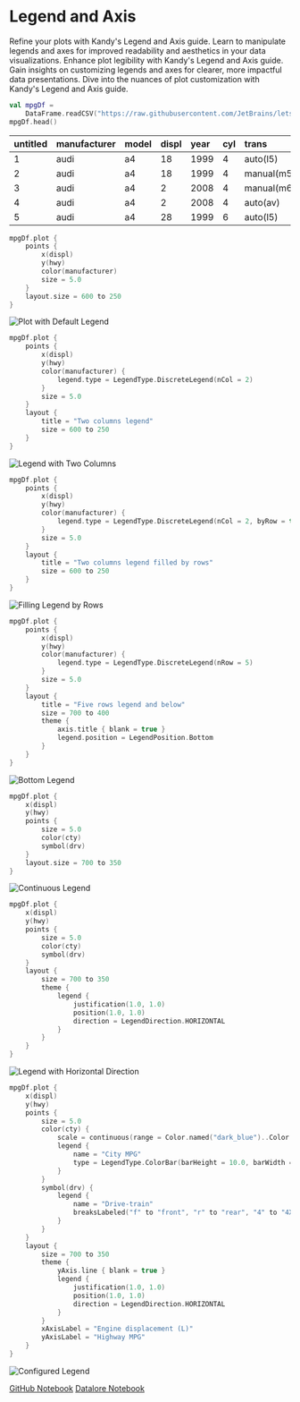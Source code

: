# Legend and Axis

<web-summary>
Refine your plots with Kandy's Legend and Axis guide.
Learn to manipulate legends and axes for improved readability and aesthetics in your data visualizations.
</web-summary>

<card-summary>
Enhance plot legibility with Kandy's Legend and Axis guide.
Gain insights on customizing legends and axes for clearer, more impactful data presentations.
</card-summary>

<link-summary>
Dive into the nuances of plot customization with Kandy's Legend and Axis guide. 
</link-summary>

<!---IMPORT org.jetbrains.kotlinx.kandy.letsplot.samples.guides.LegendAndAxis-->

<!---FUN guideLegendAxisReadData-->

```kotlin
val mpgDf =
    DataFrame.readCSV("https://raw.githubusercontent.com/JetBrains/lets-plot-kotlin/master/docs/examples/data/mpg.csv")
mpgDf.head()
```

<!---END-->

| untitled | manufacturer | model | displ | year | cyl | trans        | drv | cty | hwy | fl | class   |
|:---------|:-------------|:------|:------|:-----|:----|:-------------|:----|:----|:----|:---|:--------|
| 1        | audi         | a4    | 18    | 1999 | 4   | auto\(l5\)   | f   | 18  | 29  | p  | compact |
| 2        | audi         | a4    | 18    | 1999 | 4   | manual\(m5\) | f   | 21  | 29  | p  | compact |
| 3        | audi         | a4    | 2     | 2008 | 4   | manual\(m6\) | f   | 20  | 31  | p  | compact |
| 4        | audi         | a4    | 2     | 2008 | 4   | auto\(av\)   | f   | 21  | 30  | p  | compact |
| 5        | audi         | a4    | 28    | 1999 | 6   | auto\(l5\)   | f   | 16  | 26  | p  | compact |

<!---FUN guideLegendAxisDefaultLegend-->

```kotlin
mpgDf.plot {
    points {
        x(displ)
        y(hwy)
        color(manufacturer)
        size = 5.0
    }
    layout.size = 600 to 250
}
```

<!---END-->

![Plot with Default Legend](guideLegendAxisDefaultLegend.svg)

<!---FUN guideLegendAxisTwoColumnsLegend-->

```kotlin
mpgDf.plot {
    points {
        x(displ)
        y(hwy)
        color(manufacturer) {
            legend.type = LegendType.DiscreteLegend(nCol = 2)
        }
        size = 5.0
    }
    layout {
        title = "Two columns legend"
        size = 600 to 250
    }
}
```

<!---END-->

![Legend with Two Columns](guideLegendAxisTwoColumnsLegend.svg)

<!---FUN guideLegendAxisFillingLegendCols-->

```kotlin
mpgDf.plot {
    points {
        x(displ)
        y(hwy)
        color(manufacturer) {
            legend.type = LegendType.DiscreteLegend(nCol = 2, byRow = true)
        }
        size = 5.0
    }
    layout {
        title = "Two columns legend filled by rows"
        size = 600 to 250
    }
}
```

<!---END-->

![Filling Legend by Rows](guideLegendAxisFillingLegendCols.svg)

<!---FUN guideLegendAxisBottomLegend-->

```kotlin
mpgDf.plot {
    points {
        x(displ)
        y(hwy)
        color(manufacturer) {
            legend.type = LegendType.DiscreteLegend(nRow = 5)
        }
        size = 5.0
    }
    layout {
        title = "Five rows legend and below"
        size = 700 to 400
        theme {
            axis.title { blank = true }
            legend.position = LegendPosition.Bottom
        }
    }
}
```

<!---END-->

![Bottom Legend](guideLegendAxisBottomLegend.svg)

<!---FUN guideLegendAxisContinuousLegend-->

```kotlin
mpgDf.plot {
    x(displ)
    y(hwy)
    points {
        size = 5.0
        color(cty)
        symbol(drv)
    }
    layout.size = 700 to 350
}
```

<!---END-->

![Continuous Legend](guideLegendAxisContinuousLegend.svg)

<!---FUN guideLegendAxisLegendHorizontalDirection-->

```kotlin
mpgDf.plot {
    x(displ)
    y(hwy)
    points {
        size = 5.0
        color(cty)
        symbol(drv)
    }
    layout {
        size = 700 to 350
        theme {
            legend {
                justification(1.0, 1.0)
                position(1.0, 1.0)
                direction = LegendDirection.HORIZONTAL
            }
        }
    }
}
```

<!---END-->

![Legend with Horizontal Direction](guideLegendAxisLegendHorizontalDirection.svg)

<!---FUN guideLegendAxisConfigureLegend-->

```kotlin
mpgDf.plot {
    x(displ)
    y(hwy)
    points {
        size = 5.0
        color(cty) {
            scale = continuous(range = Color.named("dark_blue")..Color.named("light_blue"))
            legend {
                name = "City MPG"
                type = LegendType.ColorBar(barHeight = 10.0, barWidth = 300.0)
            }
        }
        symbol(drv) {
            legend {
                name = "Drive-train"
                breaksLabeled("f" to "front", "r" to "rear", "4" to "4X4")
            }
        }
    }
    layout {
        size = 700 to 350
        theme {
            yAxis.line { blank = true }
            legend {
                justification(1.0, 1.0)
                position(1.0, 1.0)
                direction = LegendDirection.HORIZONTAL
            }
        }
        xAxisLabel = "Engine displacement (L)"
        yAxisLabel = "Highway MPG"
    }
}
```

<!---END-->

![Configured Legend](guideLegendAxisConfigureLegend.svg)



<seealso style="cards">
       <category ref="example-ktnb">
           <a href="https://github.com/Kotlin/kandy/blob/main/examples/notebooks/lets-plot/guides/legend_and_axis.ipynb" summary="View the notebook on our GitHub repository">GitHub Notebook</a>
           <a href="https://datalore.jetbrains.com/report/static/KQKedA4jDrKu63O53gEN0z/R73h4ihwEqtyjlnYRowPUy" summary="Experiment with this example on Datalore">Datalore Notebook</a>
       </category>
</seealso>
